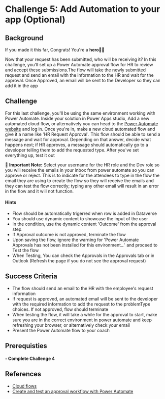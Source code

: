 # Challenge 5: Add Automation to your app (Optional)

## Background

If you made it this far, Congrats! You're a **hero**🐱‍🏍

 Now that your request has been submitted, who will be receiving it?
 In this challenge, you'll set up a Power Automate approval flow for HR to review and accept these submissions.The flow will take the newly submitted request and send an email with the information to the HR and wait for the approval. Once Approved, an email will be sent to the Developer so they can add it in the app

## Challenge

For this last challenge, you'll be using the same environment working with Power Automate. Inside your solution in Power Apps studio, Add a new automated cloud flow, or alternatively you can head to the [Power Automate website](https://make.powerautomate.com/) and log in. Once you're in, make a new cloud automated flow and give it a name like 'HR Request Approval'. This flow should be able to send a message and wait for approval. Depending on that answer, decide what happens next; if HR approves, a message should automatically go to a developer telling them to add the requested type. After you've set everything up, test it out

🚨 **Important Note:** Select your username for the HR role and the Dev role so you will receive the emails in your inbox from power automate so you can approve or reject. This is to indicate for the attendees to type in the flow the email they are using to create the flow so they will receive the emails and they can test the flow correctly; typing any other email will result in an error in the flow and it will not function.


#### Hints

- Flow should be automatically trigerred when row is added in Dataverse
- You should use dynamic content to showcase the input of the user
- In the condition, use the dynamic content 'Outcome' from the approval step.
- If Approval outcome is not approved, terminate the flow
- Upon saving the flow, ignore the warning for 'Power Automate Approvals has not been installed for this environment...' and proceed to Test the flow
- When Testing, You can check the Approvals in the Approvals tab or in Outlook (Refresh the page if you do not see the approval request)

## Success Criteria

- The flow should send an email to the HR with the employee's request information
- If request is approved, an automated email will be sent to the developer with the required information to add the request to the problemType choices. If not approved, flow should terminate
- When testing the flow, it will take a while for the approval to start, make sure you are in the correct environment in power automate and keep refreshing your browser, or alternatively check your email  
- Present the Power Automate flow to your coach



## Prerequisties

#### - Complete Challenge 4 


## References
- [Cloud flows](https://learn.microsoft.com/en-us/power-platform/release-plan/2023wave1/power-automate/cloud-flows)
- [Create and test an approval workflow with Power Automate](https://learn.microsoft.com/en-us/power-automate/modern-approvals)
